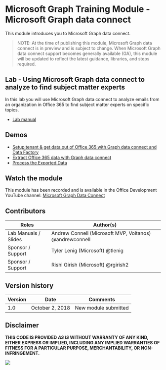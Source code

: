 # Microsoft Graph Training Module - Microsoft Graph data connect

This module introduces you to Microsoft Graph data connect.

> NOTE: At the time of publishing this module, Microsoft Graph data connect is in preview and is subject to change. When Microsoft Graph data connect support becomes generally available (GA), this module will be updated to reflect the latest guidance, libraries, and steps required.

## Lab - Using Microsoft Graph data connect to analyze to find subject matter experts

In this lab you will use Microsoft Graph data connect to analyze emails from an organization in Office 365 to find subject matter experts on specific topics.

- [Lab manual](./Lab.md)

## Demos

- [Setup tenant & get data out of Office 365 with Graph data connect and Data Factory](./Demos/01-setup)
- [Extract Office 365 data with Graph data connect](./Demos/02-extract)
- [Process the Exported Data](./Demos/03-app)

## Watch the module

This module has been recorded and is available in the Office Development YouTube channel: [Microsoft Graph Data Connect](https://www.youtube.com/watch?v=jt18lCsVsvI)

## Contributors
| Roles                | Author(s)                                               |
| -------------------- | ------------------------------------------------------- |
| Lab Manuals / Slides | Andrew Connell (Microsoft MVP, Voitanos) @andrewconnell |
| Sponsor / Support    | Tyler Lenig (Microsoft) @tlenig                         |
| Sponsor / Support    | Rishi Girish (Microsoft) @rgirish2                      |

## Version history

| Version | Date            | Comments             |
| ------- | --------------- | -------------------- |
| 1.0     | October 2, 2018 | New module submitted |

## Disclaimer

**THIS CODE IS PROVIDED _AS IS_ WITHOUT WARRANTY OF ANY KIND, EITHER EXPRESS OR IMPLIED, INCLUDING ANY IMPLIED WARRANTIES OF FITNESS FOR A PARTICULAR PURPOSE, MERCHANTABILITY, OR NON-INFRINGEMENT.**

<img src="https://telemetry.sharepointpnp.com/msgraph-training-dataconnect" />
